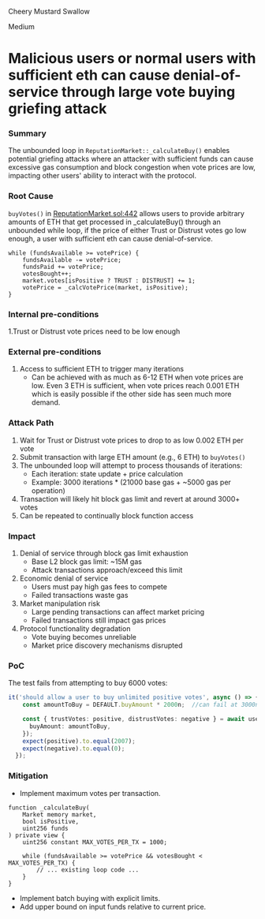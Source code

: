 Cheery Mustard Swallow

Medium

# Malicious users or normal users with sufficient eth can cause denial-of-service through large vote buying griefing attack

### Summary

The unbounded loop in `ReputationMarket::_calculateBuy()` enables potential griefing attacks where an attacker with sufficient funds can cause excessive gas consumption and block congestion when vote prices are low, impacting other users' ability to interact with the protocol.

### Root Cause

`buyVotes()` in [ReputationMarket.sol:442](https://github.com/sherlock-audit/2024-11-ethos-network-ii/blob/main/ethos/packages/contracts/contracts/ReputationMarket.sol#L442-L493) allows users to provide arbitrary amounts of ETH that get processed in _calculateBuy() through an unbounded while loop, if the price of either Trust or Distrust votes go low enough, a user with sufficient eth can cause denial-of-service.

```solidity
while (fundsAvailable >= votePrice) {
    fundsAvailable -= votePrice;
    fundsPaid += votePrice;
    votesBought++;
    market.votes[isPositive ? TRUST : DISTRUST] += 1;
    votePrice = _calcVotePrice(market, isPositive);
}
```

### Internal pre-conditions

1.Trust or Distrust vote prices need to be low enough
 

### External pre-conditions

1. Access to sufficient ETH to trigger many iterations
   - Can be achieved with as much as 6-12 ETH when vote prices are low. Even 3 ETH is sufficient, when vote prices reach 0.001 ETH which is easily possible if the other side has seen much more demand. 

### Attack Path

1. Wait for Trust or Distrust vote prices to drop to as low 0.002 ETH per vote
2. Submit transaction with large ETH amount (e.g., 6 ETH) to `buyVotes()`
3. The unbounded loop will attempt to process thousands of iterations:
   - Each iteration: state update + price calculation
   - Example: 3000 iterations * (21000 base gas + ~5000 gas per operation)
4. Transaction will likely hit block gas limit and revert at around 3000+ votes
5. Can be repeated to continually block function access

### Impact

1. Denial of service through block gas limit exhaustion
   - Base L2 block gas limit: ~15M gas
   - Attack transactions approach/exceed this limit
2. Economic denial of service
   - Users must pay high gas fees to compete
   - Failed transactions waste gas
3. Market manipulation risk
   - Large pending transactions can affect market pricing
   - Failed transactions still impact gas prices
4. Protocol functionality degradation
   - Vote buying becomes unreliable
   - Market price discovery mechanisms disrupted

### PoC
The test fails from attempting to buy 6000 votes:

```typescript
it('should allow a user to buy unlimited positive votes', async () => {
    const amountToBuy = DEFAULT.buyAmount * 2000n;  //can fail at 3000n+

    const { trustVotes: positive, distrustVotes: negative } = await userA.buyVotes({
      buyAmount: amountToBuy,
    });
    expect(positive).to.equal(2007);
    expect(negative).to.equal(0);
  });
```

### Mitigation

- Implement maximum votes per transaction.

```solidity
function _calculateBuy(
    Market memory market,
    bool isPositive,
    uint256 funds
) private view {
    uint256 constant MAX_VOTES_PER_TX = 1000;
    
    while (fundsAvailable >= votePrice && votesBought < MAX_VOTES_PER_TX) {
        // ... existing loop code ...
    }
}
```

- Implement batch buying with explicit limits.
- Add upper bound on input funds relative to current price.